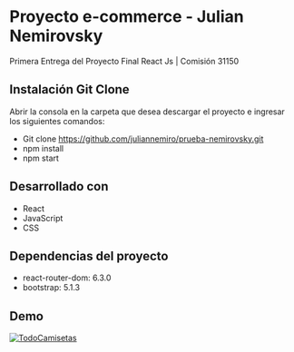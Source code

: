 # Proyecto e-commerce - Julian Nemirovsky
Primera Entrega del Proyecto Final
React Js | Comisión 31150

## Instalación Git Clone
Abrir la consola en la carpeta que desea descargar el proyecto e ingresar los siguientes comandos:

- Git clone https://github.com/juliannemiro/prueba-nemirovsky.git
- npm install
- npm start

## Desarrollado con
- React
- JavaScript
- CSS

## Dependencias del proyecto
- react-router-dom: 6.3.0
- bootstrap: 5.1.3


## Demo 

[![TodoCamisetas](https://yt-embed.herokuapp.com/embed?v=nGxJ8rl5p20)](https://www.youtube.com/watch?v=nGxJ8rl5p20)
